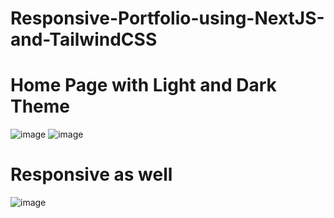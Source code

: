 # Responsive-Portfolio-using-NextJS-and-TailwindCSS
# Home Page with Light and Dark Theme
![image](https://github.com/abhishekjani08/Responsive-Portfolio-NextJS-and-TailwindCSS/assets/88500027/51999351-c22f-4c5d-a83f-971841a477b7)
![image](https://github.com/abhishekjani08/Responsive-Portfolio-NextJS-and-TailwindCSS/assets/88500027/ebb5fd17-bd6b-4184-b06c-97a4011ee0c5)
# Responsive as well
![image](https://github.com/abhishekjani08/Responsive-Portfolio-NextJS-and-TailwindCSS/assets/88500027/9b7d0d90-e5fa-4a97-b429-fcb0e03695c6)
